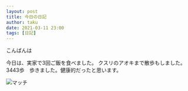 ```yaml
---
layout: post
title: 今日の日記
author: taku
date: 2021-03-11 23:00
tags: [日記]
---
```


こんばんは

今日は、実家で3回ご飯を食べました。
クスリのアオキまで散歩もしました。3443歩　歩きました。健康的だったと思います。

![マッチ](https://www.otsukafoods.co.jp/product/match/img/500_l.jpg)
